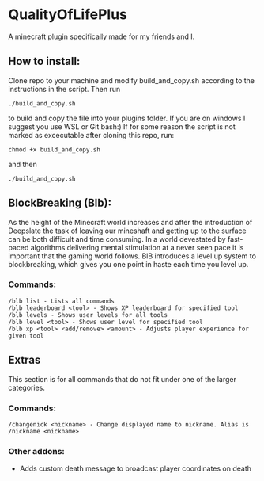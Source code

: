 # QualityOfLifePlus
A minecraft plugin specifically made for my friends and I.

## How to install:
Clone repo to your machine and modify build_and_copy.sh according to the instructions in the script. Then run
```
./build_and_copy.sh
```
to build and copy the file into your plugins folder. If you are on windows I suggest you use WSL or Git bash:)
If for some reason the script is not marked as excecutable after cloning this repo, run:
```
chmod +x build_and_copy.sh
```
and then 
```
./build_and_copy.sh
```

## BlockBreaking (Blb):
As the height of the Minecraft world increases and after the introduction of Deepslate the task of leaving our mineshaft and getting up to the surface can be both difficult and time consuming. In a world devestated by fast-paced algorithms delivering mental stimulation at a never seen pace it is important that the gaming world follows. BlB introduces a level up system to blockbreaking, which gives you one point in haste each time you level up. 

### Commands:

```
/blb list - Lists all commands
/blb leaderboard <tool> - Shows XP leaderboard for specified tool
/blb levels - Shows user levels for all tools
/blb level <tool> - Shows user level for specified tool
/blb xp <tool> <add/remove> <amount> - Adjusts player experience for given tool
```

## Extras
This section is for all commands that do not fit under one of the larger categories.

### Commands:

```
/changenick <nickname> - Change displayed name to nickname. Alias is /nickname <nickname>
```

### Other addons:
- Adds custom death message to broadcast player coordinates on death
